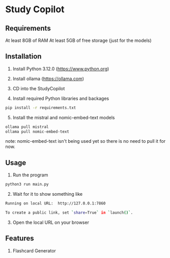# Study Copilot

## Requirements
At least 8GB of RAM
At least 5GB of free storage (just for the models)

## Installation
1) Install Python 3.12.0 (https://www.python.org)
2) Install ollama (https://ollama.com)

3) CD into the StudyCopilot

4) Install required Python libraries and backages
```sh
pip install -r requirements.txt
```

5) Install the mistral and nomic-embed-text models
```sh
ollama pull mistral
ollama pull nomic-embed-text
```
note: nomic-embed-text isn't being used yet so there is no need to pull it for now.

## Usage
1) Run the program
```sh
python3 run main.py
```

2) Wait for it to show something like
```sh
Running on local URL:  http://127.0.0.1:7860

To create a public link, set `share=True` in `launch()`.
```

3) Open the local URL on your browser

## Features
1) Flashcard Generator
